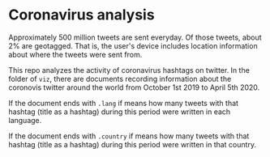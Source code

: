 # Coronavirus analysis

Approximately 500 million tweets are sent everyday. Of those tweets, about 2% are geotagged. That is, the user's device includes location information about where the tweets were sent from. 

This repo analyzes the activity of coronavirus hashtags on twitter. In the folder of `viz`, there are documents recording information about the coronovis twitter around the world from October 1st 2019 to April 5th 2020. 

If the document ends with `.lang` if means how many tweets with that hashtag (title as a hashtag) during this period were written in each language. 

If the document ends with `.country` if means how many tweets with that hashtag (title as a hashtag) during this period were written in that country. 

